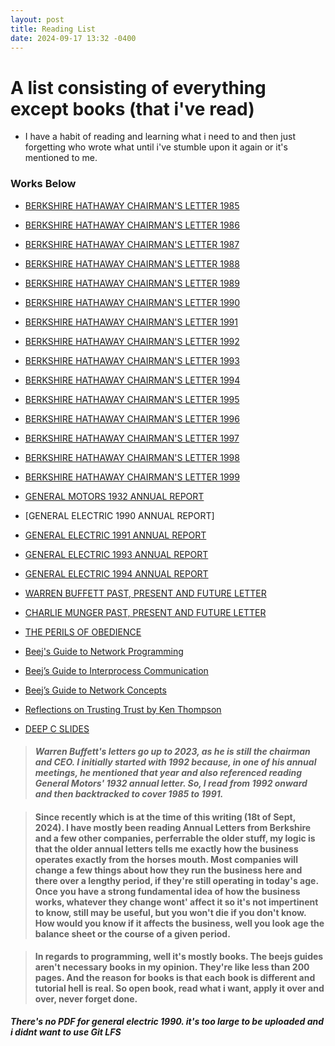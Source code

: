 ```yaml
---
layout: post
title: Reading List
date: 2024-09-17 13:32 -0400
---
```



# A list consisting of everything except books (that i've read)

* I have a habit of reading and learning what i need to and then just forgetting who wrote what until i've stumble upon it again or it's mentioned to me.


### Works Below

- [BERKSHIRE HATHAWAY CHAIRMAN'S LETTER 1985](/assets/articles/Chairman's-Letter-1985.pdf)
- [BERKSHIRE HATHAWAY CHAIRMAN'S LETTER 1986](/assets/articles/Chairman's-Letter-1986.pdf)
- [BERKSHIRE HATHAWAY CHAIRMAN'S LETTER 1987](/assets/articles/Chairman's-Letter-1987.pdf)
- [BERKSHIRE HATHAWAY CHAIRMAN'S LETTER 1988](/assets/articles/Chairman's-Letter-1988.pdf)
- [BERKSHIRE HATHAWAY CHAIRMAN'S LETTER 1989](/assets/articles/Chairman's-Letter-1989.pdf)
- [BERKSHIRE HATHAWAY CHAIRMAN'S LETTER 1990](/assets/articles/Chairman's-Letter-1990.pdf)
- [BERKSHIRE HATHAWAY CHAIRMAN'S LETTER 1991](/assets/articles/Chairman's-Letter-1991.pdf)
- [BERKSHIRE HATHAWAY CHAIRMAN'S LETTER 1992](/assets/articles/Chairman's-Letter-1992.pdf)
- [BERKSHIRE HATHAWAY CHAIRMAN'S LETTER 1993](/assets/articles/Chairman's-Letter-1993.pdf)
- [BERKSHIRE HATHAWAY CHAIRMAN'S LETTER 1994](/assets/articles/Chairman's-Letter-1994.pdf)
- [BERKSHIRE HATHAWAY CHAIRMAN'S LETTER 1995](/assets/articles/Chairman's-Letter-1995.pdf)
- [BERKSHIRE HATHAWAY CHAIRMAN'S LETTER 1996](/assets/articles/Chairman's-Letter-1996.pdf)
- [BERKSHIRE HATHAWAY CHAIRMAN'S LETTER 1997](/assets/articles/Chairman's-Letter-1997.pdf)
- [BERKSHIRE HATHAWAY CHAIRMAN'S LETTER 1998](/assets/articles/Chairman's-Letter-1998.pdf)
- [BERKSHIRE HATHAWAY CHAIRMAN'S LETTER 1999](/assets/articles/Chairman's-Letter-1999.pdf)


- [GENERAL MOTORS 1932 ANNUAL REPORT](/assets/articles/generalmotors1932.pdf)
- [GENERAL ELECTRIC 1990 ANNUAL REPORT]
- [GENERAL ELECTRIC 1991 ANNUAL REPORT](/assets/articles/generalelectric1991.pdf)
- [GENERAL ELECTRIC 1993 ANNUAL REPORT](/assets/articles/generalelectric1993.pdf)
- [GENERAL ELECTRIC 1994 ANNUAL REPORT](/assets/articles/generalelectric1994.pdf)
- [WARREN BUFFETT PAST, PRESENT AND FUTURE LETTER](/assets/articles/WEB-past-present-future-2014.pdf)
- [CHARLIE MUNGER PAST, PRESENT AND FUTURE LETTER](/assets/articles/CTM-past-present-future-2014.pdf)
- [THE PERILS OF OBEDIENCE](/assets/articles/The-perils-of-obedience.pdf)


- [Beej's Guide to Network Programming](/assets/articles/bgnet_usl_c_2.pdf)
- [Beej’s Guide to Interprocess Communication](/assets/articles/bgipc_usl_c_1.pdf)
- [Beej’s Guide to Network Concepts](/assets/articles/bgnet0_usl_c_1.pdf)
- [Reflections on Trusting Trust by Ken Thompson](/assets/articles/Trusting-Trust-p761-thompson.pdf)
- [DEEP C SLIDES](/assets/articles/DeepC_slides_oct2011.pdf)


> #### _Warren Buffett's letters go up to 2023, as he is still the chairman and CEO. I initially started with 1992 because, in one of his annual meetings, he mentioned that year and also referenced reading General Motors' 1932 annual letter. So, I read from 1992 onward and then backtracked to cover 1985 to 1991._



> #### Since recently which is at the time of this writing (18t of Sept, 2024). I have mostly been reading Annual Letters from Berkshire and a few other companies, perferrable the older stuff, my logic is that the older annual letters tells me exactly how the business operates exactly from the horses mouth. Most companies will change a few things about how they run the business here and there over a lengthy period, if they're still operating in today's age. Once you have a strong fundamental idea of how the business works, whatever they change wont' affect it so it's not impertinent to know, still may be useful, but you won't die if you don't know. How would you know if it affects the business, well you look age the balance sheet or the course of a given period. 



> #### In regards to programming, well it's mostly books. The beejs guides aren't necessary books in my opinion. They're like less than 200 pages. And the reason for books is that each book is different and tutorial hell is real. So open book, read what i want, apply it over and over, never forget done. 


**_There's no PDF for general electric 1990. it's too large to be uploaded and i didnt want to use Git LFS_**